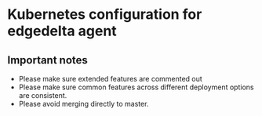 # Kubernetes configuration for edgedelta agent

## Important notes
- Please make sure extended features are commented out
- Please make sure common features across different deployment options are consistent.
- Please avoid merging directly to master.
